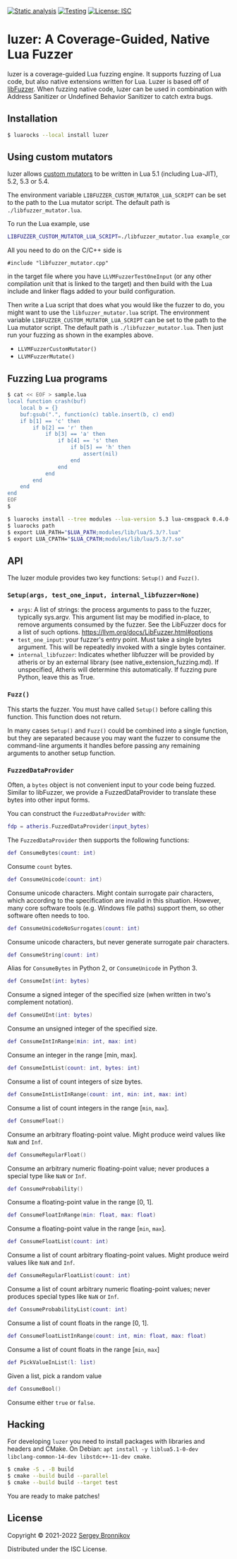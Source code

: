 [![Static analysis](https://github.com/ligurio/luzer/actions/workflows/check.yaml/badge.svg)](https://github.com/ligurio/luzer/actions/workflows/check.yaml)
[![Testing](https://github.com/ligurio/luzer/actions/workflows/test.yaml/badge.svg)](https://github.com/ligurio/luzer/actions/workflows/test.yaml)
[![License: ISC](https://img.shields.io/badge/License-ISC-blue.svg)](https://opensource.org/licenses/ISC)

# luzer: A Coverage-Guided, Native Lua Fuzzer

luzer is a coverage-guided Lua fuzzing engine. It supports fuzzing of Lua code,
but also native extensions written for Lua. Luzer is based off of
[libFuzzer][libfuzzer-url]. When fuzzing native code, luzer can be used in
combination with Address Sanitizer or Undefined Behavior Sanitizer to catch
extra bugs.

## Installation

```sh
$ luarocks --local install luzer
```

## Using custom mutators

luzer allows [custom mutators][libfuzzer-mutators-url] to be written in Lua 5.1
(including Lua-JIT), 5.2, 5.3 or 5.4.

The environment variable `LIBFUZZER_CUSTOM_MUTATOR_LUA_SCRIPT` can be set to
the path to the Lua mutator script. The default path is
`./libfuzzer_mutator.lua`.

To run the Lua example, use

```sh
LIBFUZZER_CUSTOM_MUTATOR_LUA_SCRIPT=./libfuzzer_mutator.lua example_compressed
```

All you need to do on the C/C++ side is

```
#include "libfuzzer_mutator.cpp"
```

in the target file where you have `LLVMFuzzerTestOneInput` (or any other
compilation unit that is linked to the target) and then build with the Lua
include and linker flags added to your build configuration.

Then write a Lua script that does what you would like the fuzzer to do, you
might want to use the `libfuzzer_mutator.lua` script. The environment variable
`LIBFUZZER_CUSTOM_MUTATOR_LUA_SCRIPT` can be set to the path to the Lua mutator
script. The default path is `./libfuzzer_mutator.lua`. Then just run your fuzzing as
shown in the examples above.

- `LLVMFuzzerCustomMutator()`
- `LLVMFuzzerMutate()`

## Fuzzing Lua programs

```sh
$ cat << EOF > sample.lua
local function crash(buf)
    local b = {}
    buf:gsub(".", function(c) table.insert(b, c) end)
    if b[1] == 'c' then
        if b[2] == 'r' then
            if b[3] == 'a' then
                if b[4] == 's' then
                    if b[5] == 'h' then
                        assert(nil)
                    end
                end
            end
        end
    end
end
EOF
$
```

```sh
$ luarocks install --tree modules --lua-version 5.3 lua-cmsgpack 0.4.0-0 CC="afl-gcc" CFLAGS="-ggdb -fPIC"
$ luarocks path
$ export LUA_PATH="$LUA_PATH;modules/lib/lua/5.3/?.lua"
$ export LUA_CPATH="$LUA_CPATH;modules/lib/lua/5.3/?.so"
```

## API

The luzer module provides two key functions: `Setup()` and `Fuzz()`.

### `Setup(args, test_one_input, internal_libfuzzer=None)`

- `args`: A list of strings: the process arguments to pass to the fuzzer,
  typically sys.argv. This argument list may be modified in-place, to remove
arguments consumed by the fuzzer. See the LibFuzzer docs for a list of such
options. https://llvm.org/docs/LibFuzzer.html#options
- `test_one_input`: your fuzzer's entry point. Must take a single bytes
  argument. This will be repeatedly invoked with a single bytes container.
- `internal_libfuzzer`: Indicates whether libfuzzer will be provided by atheris
  or by an external library (see native_extension_fuzzing.md). If unspecified,
Atheris will determine this automatically. If fuzzing pure Python, leave this
as True.

### `Fuzz()`

This starts the fuzzer. You must have called `Setup()` before calling this
function. This function does not return.

In many cases `Setup()` and `Fuzz()` could be combined into a single function,
but they are separated because you may want the fuzzer to consume the
command-line arguments it handles before passing any remaining arguments to
another setup function.

### `FuzzedDataProvider`

Often, a `bytes` object is not convenient input to your code being fuzzed.
Similar to libFuzzer, we provide a FuzzedDataProvider to translate these bytes
into other input forms.

You can construct the `FuzzedDataProvider` with:

```lua
fdp = atheris.FuzzedDataProvider(input_bytes)
```

The `FuzzedDataProvider` then supports the following functions:

```lua
def ConsumeBytes(count: int)
```

Consume `count` bytes.

```lua
def ConsumeUnicode(count: int)
```

Consume unicode characters. Might contain surrogate pair characters, which
according to the specification are invalid in this situation. However, many
core software tools (e.g. Windows file paths) support them, so other software
often needs to too.

```lua
def ConsumeUnicodeNoSurrogates(count: int)
```

Consume unicode characters, but never generate surrogate pair characters.

```lua
def ConsumeString(count: int)
```

Alias for `ConsumeBytes` in Python 2, or `ConsumeUnicode` in Python 3.

```lua
def ConsumeInt(int: bytes)
```

Consume a signed integer of the specified size (when written in two's
complement notation).

```lua
def ConsumeUInt(int: bytes)
```

Consume an unsigned integer of the specified size.

```lua
def ConsumeIntInRange(min: int, max: int)
```

Consume an integer in the range [min, max].

```lua
def ConsumeIntList(count: int, bytes: int)
```

Consume a list of count integers of size bytes.

```lua
def ConsumeIntListInRange(count: int, min: int, max: int)
```

Consume a list of count integers in the range [`min`, `max`].

```lua
def ConsumeFloat()
```

Consume an arbitrary floating-point value. Might produce weird values like `NaN`
and `Inf`.

```lua
def ConsumeRegularFloat()
```

Consume an arbitrary numeric floating-point value; never produces a special
type like `NaN` or `Inf`.

```lua
def ConsumeProbability()
```

Consume a floating-point value in the range [0, 1].

```lua
def ConsumeFloatInRange(min: float, max: float)
```

Consume a floating-point value in the range [`min`, `max`].

```lua
def ConsumeFloatList(count: int)
```

Consume a list of count arbitrary floating-point values. Might produce weird
values like `NaN` and `Inf`.

```lua
def ConsumeRegularFloatList(count: int)
```

Consume a list of count arbitrary numeric floating-point values; never produces
special types like `NaN` or `Inf`.

```lua
def ConsumeProbabilityList(count: int)
```

Consume a list of count floats in the range [0, 1].

```lua
def ConsumeFloatListInRange(count: int, min: float, max: float)
```

Consume a list of count floats in the range [`min`, `max`]

```lua
def PickValueInList(l: list)
```

Given a list, pick a random value

```lua
def ConsumeBool()
```

Consume either `true` or `false`.

## Hacking

For developing `luzer` you need to install packages with libraries and headers
and CMake. On Debian: `apt install -y liblua5.1-0-dev libclang-common-14-dev
libstdc++-11-dev cmake`.

```sh
$ cmake -S . -B build
$ cmake --build build --parallel
$ cmake --build build --target test
```

You are ready to make patches!

## License

Copyright © 2021-2022 [Sergey Bronnikov](https://bronevichok.ru/)

Distributed under the ISC License.

[libfuzzer-url]: https://llvm.org/docs/LibFuzzer.html
[libfuzzer-mutators-url]: https://github.com/google/fuzzing/blob/master/docs/structure-aware-fuzzing.md
